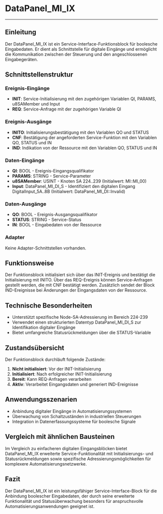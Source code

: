 # DataPanel_MI_IX

* * * * * * * * * *

## Einleitung
Der DataPanel_MI_IX ist ein Service-Interface-Funktionsblock für boolesche Eingabedaten. Er dient als Schnittstelle für digitale Eingänge und ermöglicht die Kommunikation zwischen der Steuerung und den angeschlossenen Eingabegeräten.

## Schnittstellenstruktur

### **Ereignis-Eingänge**
- **INIT**: Service-Initialisierung mit den zugehörigen Variablen QI, PARAMS, u8SAMember und Input
- **REQ**: Service-Anfrage mit der zugehörigen Variable QI

### **Ereignis-Ausgänge**
- **INITO**: Initialisierungsbestätigung mit den Variablen QO und STATUS
- **CNF**: Bestätigung der angeforderten Service-Funktion mit den Variablen QO, STATUS und IN
- **IND**: Indikation von der Ressource mit den Variablen QO, STATUS und IN

### **Daten-Eingänge**
- **QI**: BOOL - Ereignis-Eingangsqualifikator
- **PARAMS**: STRING - Service-Parameter
- **u8SAMember**: USINT - Knoten SA 224..239 (Initialwert: MI::MI_00)
- **Input**: DataPanel_MI_DI_S - Identifiziert den digitalen Eingang DigitalInput_5A..8B (Initialwert: DataPanel_MI_DI::Invalid)

### **Daten-Ausgänge**
- **QO**: BOOL - Ereignis-Ausgangsqualifikator
- **STATUS**: STRING - Service-Status
- **IN**: BOOL - Eingabedaten von der Ressource

### **Adapter**
Keine Adapter-Schnittstellen vorhanden.

## Funktionsweise
Der Funktionsblock initialisiert sich über das INIT-Ereignis und bestätigt die Initialisierung mit INITO. Über das REQ-Ereignis können Service-Anfragen gestellt werden, die mit CNF bestätigt werden. Zusätzlich sendet der Block IND-Ereignisse bei Änderungen der Eingangsdaten von der Ressource.

## Technische Besonderheiten
- Unterstützt spezifische Node-SA-Adressierung im Bereich 224-239
- Verwendet einen strukturierten Datentyp DataPanel_MI_DI_S zur Identifikation digitaler Eingänge
- Bietet umfangreiche Statusrückmeldungen über die STATUS-Variable

## Zustandsübersicht
Der Funktionsblock durchläuft folgende Zustände:
1. **Nicht initialisiert**: Vor der INIT-Initialisierung
2. **Initialisiert**: Nach erfolgreicher INIT-Initialisierung
3. **Bereit**: Kann REQ-Anfragen verarbeiten
4. **Aktiv**: Verarbeitet Eingangsdaten und generiert IND-Ereignisse

## Anwendungsszenarien
- Anbindung digitaler Eingänge in Automatisierungssystemen
- Überwachung von Schaltzuständen in industriellen Steuerungen
- Integration in Datenerfassungssysteme für boolesche Signale

## Vergleich mit ähnlichen Bausteinen
Im Vergleich zu einfacheren digitalen Eingangsblöcken bietet DataPanel_MI_IX erweiterte Service-Funktionalität mit Initialisierungs- und Statusrückmeldungen sowie spezifische Adressierungsmöglichkeiten für komplexere Automatisierungsnetzwerke.

## Fazit
Der DataPanel_MI_IX ist ein leistungsfähiger Service-Interface-Block für die Anbindung boolescher Eingabedaten, der durch seine erweiterte Funktionalität und Statusüberwachung besonders für anspruchsvolle Automatisierungsanwendungen geeignet ist.